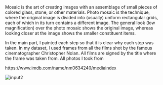 Mosaic is the art of creating images with an assemblage of small pieces of colored glass, stone, or
other materials. Photo mosaic is the technique, where the original image is divided into (usually)
uniform rectangular grids, each of which in its turn contains a different image. The general look (low
magnification) over the photo mosaic shows the original image, whereas looking closer at the image
shows the smaller constituent items.

In the main part, I painted each step so that it is clear why each step was taken. 
In my dataset, I used frames from all the films shot by the famous cinematographer 
Christopher Nolan. All films are signed by the title where the frame was taken from.
All photos I took from 

https://www.imdb.com/name/nm0634240/mediaindex


![input2](https://user-images.githubusercontent.com/53122798/159186061-3ad7ca73-bce1-4254-a3f7-ffca8dbc51f4.jpg)
